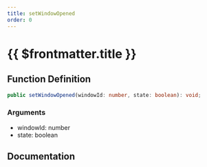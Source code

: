 ```yaml
---
title: setWindowOpened
order: 0
---
```


# {{ $frontmatter.title }}

## Function Definition

```ts
public setWindowOpened(windowId: number, state: boolean): void;
```

### Arguments

* windowId: number
* state: boolean

## Documentation

<!--@include: ./parts/setWindowOpened.md-->
